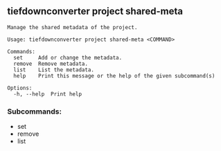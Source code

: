 ## tiefdownconverter project shared-meta

```
Manage the shared metadata of the project.

Usage: tiefdownconverter project shared-meta <COMMAND>

Commands:
  set     Add or change the metadata.
  remove  Remove metadata.
  list    List the metadata.
  help    Print this message or the help of the given subcommand(s)

Options:
  -h, --help  Print help
```

### Subcommands:
- set
- remove
- list

